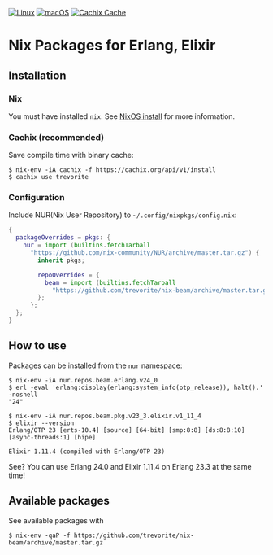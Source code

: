 [![Linux](https://github.com/trevorite/nix-beam/workflows/Linux/badge.svg)](https://github.com/trevorite/nix-beam/actions?query=workflow%3A%23Linux%23)
[![macOS](https://github.com/trevorite/nix-beam/workflows/macOS/badge.svg)](https://github.com/trevorite/nix-beam/actions?query=workflow%3A%23macOS%23)
[![Cachix Cache](https://img.shields.io/badge/cachix-trevorite-blue.svg)](https://trevorite.cachix.org)

# Nix Packages for Erlang, Elixir

## Installation

### Nix

You must have installed `nix`. See [NixOS install](https://nixos.org/manual/nix/stable/#chap-installation) for more information.

### Cachix (recommended)

Save compile time with binary cache:

```console
$ nix-env -iA cachix -f https://cachix.org/api/v1/install
$ cachix use trevorite
```

### Configuration

Include NUR(Nix User Repository) to `~/.config/nixpkgs/config.nix`:

```nix
{
  packageOverrides = pkgs: {
    nur = import (builtins.fetchTarball
      "https://github.com/nix-community/NUR/archive/master.tar.gz") {
        inherit pkgs;

        repoOverrides = {
          beam = import (builtins.fetchTarball
            "https://github.com/trevorite/nix-beam/archive/master.tar.gz") { };
        };
      };
  };
}
```

## How to use

Packages can be installed from the `nur` namespace:

```console
$ nix-env -iA nur.repos.beam.erlang.v24_0
$ erl -eval 'erlang:display(erlang:system_info(otp_release)), halt().'  -noshell
"24"

$ nix-env -iA nur.repos.beam.pkg.v23_3.elixir.v1_11_4
$ elixir --version
Erlang/OTP 23 [erts-10.4] [source] [64-bit] [smp:8:8] [ds:8:8:10] [async-threads:1] [hipe]

Elixir 1.11.4 (compiled with Erlang/OTP 23)
```

See? You can use Erlang 24.0 and Elixir 1.11.4 on Erlang 23.3 at the same time!

## Available packages

See available packages with

```shell
$ nix-env -qaP -f https://github.com/trevorite/nix-beam/archive/master.tar.gz
```
